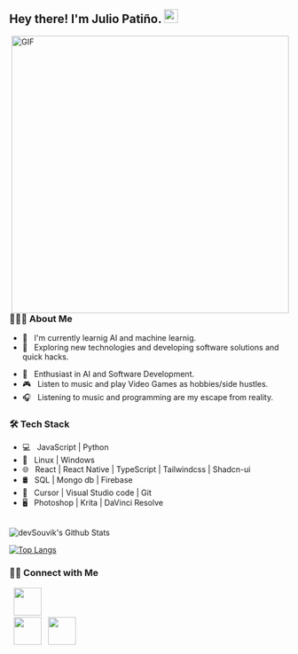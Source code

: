 <h2> Hey there! I'm Julio Patiño. <img src="https://media.giphy.com/media/v1.Y2lkPTc5MGI3NjExd3B3bXNicXNxMWwydW9zaTh0aTZjeWR4dm0xMWJxMDc0ZTJjd3FwZCZlcD12MV9naWZzX3NlYXJjaCZjdD1n/QYkX9IMHthYn0Y3pcG/giphy.gif" width="25"></h2>
<img align="right" alt="GIF" src="https://media3.giphy.com/media/v1.Y2lkPTc5MGI3NjExcXJnbGlucDVwcmltOW94dmM2dWxkNTJtamh1bjNzc2pscGQxeXVicCZlcD12MV9pbnRlcm5hbF9naWZfYnlfaWQmY3Q9Zw/6pYbw8HkA2SO5UKZYj/giphy.webp" width="500"/>


<h3> 👨🏻‍💻 About Me </h3>

- 🔭 &nbsp; I'm currently learnig AI and machine learnig.
- 🤔 &nbsp; Exploring new technologies and developing software solutions and quick hacks.
<!---  - 💼 &nbsp; Fullstack developer at .--> 
- 🌱 &nbsp; Enthusiast in AI and Software Development.
- 🎮 &nbsp; Listen to music and play Video Games as hobbies/side hustles.
- 🎧 &nbsp; Listening to music and programming are my escape from reality.

<h3>🛠 Tech Stack</h3>

- 💻 &nbsp; JavaScript | Python
- 💽 &nbsp; Linux | Windows    
- 🌐 &nbsp; React | React Native | TypeScript | Tailwindcss | Shadcn-ui
- 🛢 &nbsp; SQL | Mongo db | Firebase
- 🔧 &nbsp; Cursor | Visual Studio code | Git
- 🖥 &nbsp; Photoshop | Krita | DaVinci Resolve

<br>

<img align="center" src="https://github-readme-stats.vercel.app/api?username=julio-pa&include_all_commits=true&count_private=true&show_icons=true&line_height=20&title_color=7A7ADB&icon_color=2234AE&text_color=D3D3D3&bg_color=0,000000,130F40" alt="devSouvik's Github Stats">

</br>

[![Top Langs](https://github-readme-stats.vercel.app/api/top-langs/?username=julio-pa&layout=compact)](https://github.com/anuraghazra/github-readme-stats)


<h3> 🤝🏻 Connect with Me </h3>

<p align="center">

&nbsp; <a href="https://www.instagram.com/jfranck.73/" target="_blank" rel="noopener noreferrer"><img src="https://img.icons8.com/plasticine/100/000000/instagram-new.png" width="50" /></a>  
&nbsp; <a href="https://www.linkedin.com/in/julio-pati%C3%B1o-jp/" target="_blank" rel="noopener noreferrer"><img src="https://img.icons8.com/plasticine/100/000000/linkedin.png" width="50" /></a>
&nbsp; <a href="mailto:franjp132@gmail.com" target="_blank" rel="noopener noreferrer"><img src="https://img.icons8.com/plasticine/100/000000/gmail.png"  width="50" /></a>
</p>
